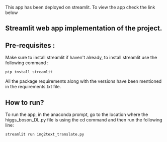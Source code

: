 This app has been deployed on streamlit. To view the app check the link below

## Streamlit web app implementation of the project. 

## Pre-requisites :

Make sure to install streamlit if haven't already, to install streamlit use the following command :

```
pip install streamlit
```
All the package requirements along with the versions have been mentioned in the requirements.txt file. 

## How to run?

To run the app, in the anaconda prompt, go to the location where the higgs_boson_DL.py file is using the cd command and then run the following line:

```
streamlit run img2text_translate.py
```
